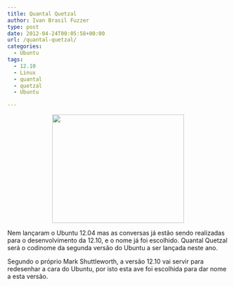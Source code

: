 ```yaml
---
title: Quantal Quetzal
author: Ivan Brasil Fuzzer
type: post
date: 2012-04-24T00:05:58+00:00
url: /quantal-quetzal/
categories:
  - Ubuntu
tags:
  - 12.10
  - Linux
  - quantal
  - quetzal
  - Ubuntu

---
```

<p style="text-align: center;">
  <a href="http://www.ubuntero.com.br/wp-content/uploads/2012/04/2287230342_d27bdf53cf_z.jpg"><img class="alignnone size-medium wp-image-3476" title="2287230342_d27bdf53cf_z" src="http://www.ubuntero.com.br/wp-content/uploads/2012/04/2287230342_d27bdf53cf_z-300x247.jpg" alt="" width="300" height="247" /></a>
</p>

Nem lançaram o Ubuntu 12.04 mas as conversas já estão sendo realizadas para o desenvolvimento da 12.10, e o nome já foi escolhido. Quantal Quetzal será o codinome da segunda versão do Ubuntu a ser lançada neste ano.

Segundo o próprio Mark Shuttleworth, a versão 12.10 vai servir para redesenhar a cara do Ubuntu, por isto esta ave foi escolhida para dar nome a esta versão.
